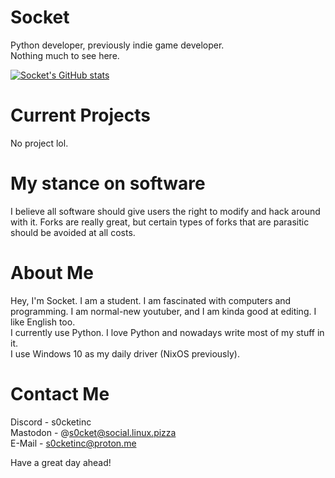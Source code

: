 # Socket
Python developer, previously indie game developer. \
Nothing much to see here. 

[![Socket's GitHub stats](https://github-readme-stats.vercel.app/api?username=SocketOfficial&show_icons=true&theme=radical&bg_color=00000000)](https://github-readme-stats.vercel.app)

# Current Projects
No project lol.

# My stance on software
I believe all software should give users the right to modify and hack around with it. Forks are really great, but certain types of forks that are parasitic should be avoided at all costs.

# About Me
Hey, I'm Socket. I am a student. I am fascinated with computers and programming. I am normal-new youtuber, and I am kinda good at editing. I like English too. \
I currently use Python. I love Python and nowadays write most of my stuff in it. \
I use Windows 10 as my daily driver (NixOS previously).

# Contact Me
Discord - s0cketinc \
Mastodon - @s0cket@social.linux.pizza \
E-Mail - s0cketinc@proton.me

Have a great day ahead!
